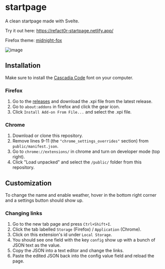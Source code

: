 # startpage

A clean startpage made with Svelte.

Try it out here: https://refact0r-startpage.netlify.app/

Firefox theme: [midnight-fox](https://github.com/refact0r/midnight-fox)

![image](https://user-images.githubusercontent.com/34758569/175853091-fd5f09cd-1bb3-44a7-9aed-14ee52ce3ee4.png)

## Installation

Make sure to install the [Cascadia Code](https://github.com/microsoft/cascadia-code) font on your computer.

### Firefox

1. Go to the [releases](https://github.com/refact0r/startpage/releases) and download the .xpi file from the latest release.
2. Go to `about:addons` in firefox and click the gear icon.
3. Click `Install Add-on From File...` and select the .xpi file.

### Chrome

1. Download or clone this repository.
2. Remove lines 9-11 (the `"chrome_settings_overrides"` section) from `public/manifest.json`.
2. Go to `chrome://extensions/` in chrome and turn on developer mode (top right).
3. Click "Load unpacked" and select the `/public/` folder from this repository.

## Customization

To change the name and enable weather, hover in the bottom right corner and a settings button should show up. 

### Changing links

1. Go to the new tab page and press `Ctrl+Shift+I`.
2. Click the tab labelled `Storage` (Firefox) / `Application` (Chrome).
3. Click on this extension's id under `Local Storage`.
4. You should see one field with the key `config` show up with a bunch of JSON text as the value.
5. Copy the JSON into a text editor and change the links.
6. Paste the edited JSON back into the config value field and reload the page.

